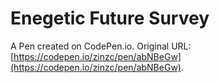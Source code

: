 # Enegetic Future Survey

A Pen created on CodePen.io. Original URL: [https://codepen.io/zinzc/pen/abNBeGw](https://codepen.io/zinzc/pen/abNBeGw).


